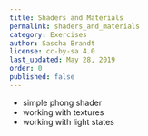 ```yaml
---
title: Shaders and Materials
permalink: shaders_and_materials
category: Exercises
author: Sascha Brandt
license: cc-by-sa 4.0
last_updated: May 28, 2019
order: 0
published: false
---
```


* simple phong shader
* working with textures
* working with light states